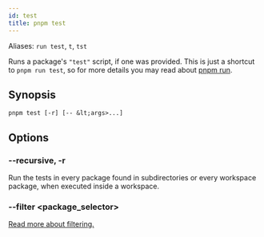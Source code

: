 ```yaml
---
id: test
title: pnpm test
---
```


Aliases: `run test`, `t`, `tst`

Runs a package's `"test"` script, if one was provided.
This is just a shortcut to `pnpm run test`, so for more details you
may read about [pnpm run](run).

## Synopsis

```text
pnpm test [-r] [-- &lt;args>...]
```

## Options

### --recursive, -r

Run the tests in every package found in subdirectories
or every workspace package, when executed inside a workspace.

### --filter &lt;package_selector>

[Read more about filtering.](../filtering)
